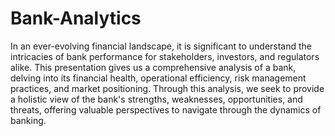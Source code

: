 # Bank-Analytics
In an ever-evolving financial landscape, it is significant to understand the intricacies of bank performance for stakeholders, investors, and regulators alike. This presentation gives us a comprehensive analysis of a bank, delving into its financial health, operational efficiency, risk management practices, and market positioning.
Through this analysis, we seek to provide a holistic view of the bank's strengths, weaknesses, opportunities, and threats, offering valuable perspectives to navigate through the dynamics of banking.
